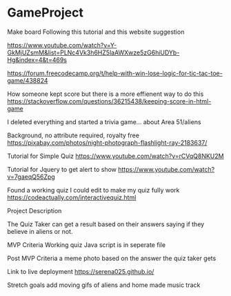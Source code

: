 # GameProject
Make board
Following this tutorial and this website suggestion 

https://www.youtube.com/watch?v=Y-GkMjUZsmM&list=PLNc4Vk3h6HZ5laAWXwze5zG6hiUDYb-Hg&index=4&t=469s

https://forum.freecodecamp.org/t/help-with-win-lose-logic-for-tic-tac-toe-game/438824

How someone kept score but there is a more effienent way to do this https://stackoverflow.com/questions/36215438/keeping-score-in-html-game

I deleted everything and started a trivia game... about Area 51/aliens 

Background, no attribute required, royalty free
https://pixabay.com/photos/night-photograph-flashlight-ray-2183637/



Tutorial for Simple Quiz 
https://www.youtube.com/watch?v=rCVqQ8NKU2M

Tutorial for Jquery to get alert to show 
https://www.youtube.com/watch?v=7gaeqQ56Zpg


Found a working quiz I could edit to make my quiz fully work 
https://codeactually.com/interactivequiz.html


Project Description

The Quiz Taker can get a result based on their answers saying if they believe in aliens or not. 

MVP Criteria
Working quiz
Java script is in seperate file

Post MVP Criteria
a meme photo based on the answer the quiz taker gets

Link to live deployment 
https://serena025.github.io/


Stretch goals 
add moving gifs of aliens and home made music track


